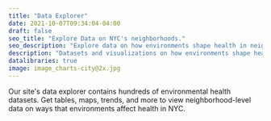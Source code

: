 ```yaml
---
title: "Data Explorer"
date: 2021-10-07T09:34:04-04:00
draft: false
seo_title: "Explore Data on NYC's neighborhoods."
seo_description: "Explore data on how environments shape health in neighborhoods throughout New York City."
description: "Datasets and visualizations on how environments shape health in NYC."
datalibraries: true
image: image_charts-city@2x.jpg
---
```


Our site's data explorer contains hundreds of environmental health datasets. Get tables, maps, trends, and more to view neighborhood-level data on ways that environments affect health in NYC.
